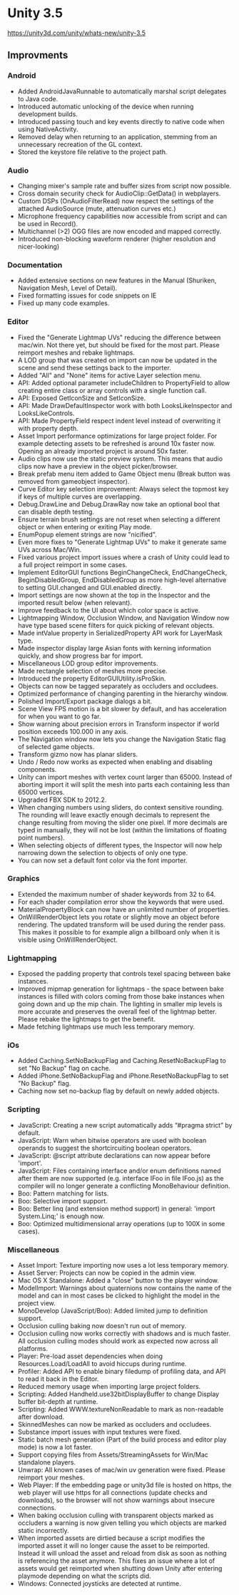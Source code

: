 # Unity 3.5
https://unity3d.com/unity/whats-new/unity-3.5

## Improvments


### Android
<ul>
<li>Added AndroidJavaRunnable to automatically marshal script delegates to Java code.</li>
<li>Introduced automatic unlocking of the device when running development builds.</li>
<li>Introduced passing touch and key events directly to native code when using NativeActivity.</li>
<li>Removed delay when returning to an application, stemming from an unnecessary recreation of the GL context.</li>
<li>Stored the keystore file relative to the project path.</li>
</ul>

### Audio
<ul>
<li>Changing mixer's sample rate and buffer sizes from script now possible.</li>
<li>Cross domain security check for AudioClip::GetData() in webplayers.</li>
<li>Custom DSPs (OnAudioFilterRead) now respect the settings of the attached AudioSource (mute, attenuation curves etc.)</li>
<li>Microphone frequency capabilities now accessible from script and can be used in Record().</li>
<li>Multichannel (&gt;2) OGG files are now encoded and mapped correctly.</li>
<li>Introduced non-blocking waveform renderer (higher resolution and nicer-looking)</li>
</ul>

### Documentation
<ul>
<li>Added extensive sections on new features in the Manual (Shuriken, Navigation Mesh, Level of Detail).</li>
<li>Fixed formatting issues for code snippets on IE</li>
<li>Fixed up many code examples.</li>
</ul>

### Editor
<ul>
<li>Fixed the "Generate Lightmap UVs" reducing the difference between mac/win. Not there yet, but should be fixed for the most part. Please reimport meshes and rebake lightmaps.</li>
<li>A LOD group that was created on import can now be updated in the scene and send these settings back to the importer.</li>
<li>Added "All" and "None" items for active Layer selection menu.</li>
<li>API: Added optional parameter includeChildren to PropertyField to allow creating entire class or array controls with a single function call.</li>
<li>API: Exposed GetIconSize and SetIconSize.</li>
<li>API: Made DrawDefaultInspector work with both LooksLikeInspector and LooksLikeControls.</li>
<li>API: Made PropertyField respect indent level instead of overwriting it with property depth.</li>
<li>Asset Import performance optimizations for large project folder. For example detecting assets to be refreshed is around 10x faster now. Opening an already imported project is around 50x faster.</li>
<li>Audio clips now use the static preview system. This means that audio clips now have a preview in the object picker/browser.</li>
<li>Break prefab menu item added to Game Object menu (Break button was removed from gameobject inspector).</li>
<li>Curve Editor key selection improvement: Always select the topmost key if keys of multiple curves are overlapping.</li>
<li>Debug.DrawLine and Debug.DrawRay now take an optional bool that can disable depth testing.</li>
<li>Ensure terrain brush settings are not reset when selecting a different object or when entering or exiting Play mode.</li>
<li>EnumPopup element strings are now "nicified".</li>
<li>Even more fixes to "Generate Lightmap UVs" to make it generate same UVs across Mac/Win.</li>
<li>Fixed various project import issues where a crash of Unity could lead to a full project reimport in some cases.</li>
<li>Implement EditorGUI functions BeginChangeCheck, EndChangeCheck, BeginDisabledGroup, EndDisabledGroup as more high-level alternative to setting GUI.changed and GUI.enabled directly.</li>
<li>Import settings are now shown at the top in the Inspector and the imported result below (when relevant).</li>
<li>Improve feedback to the UI about which color space is active.</li>
<li>Lightmapping Window, Occlusion Window, and Navigation Window now have type based scene filters for quick picking of relevant objects.</li>
<li>Made intValue property in SerializedProperty API work for LayerMask type.</li>
<li>Made inspector display large Asian fonts with kerning information quickly, and show progress bar for import.</li>
<li>Miscellaneous LOD group editor improvements.</li>
<li>Made rectangle selection of meshes more precise.</li>
<li>Introduced the property EditorGUIUtility.isProSkin.</li>
<li>Objects can now be tagged separately as occluders and occludees.</li>
<li>Optimized performance of changing parenting in the hierarchy window.</li>
<li>Polished Import/Export package dialogs a bit.</li>
<li>Scene View FPS motion is a bit slower by default, and has acceleration for when you want to go far.</li>
<li>Show warning about precision errors in Transform inspector if world position exceeds 100.000 in any axis.</li>
<li>The Navigation window now lets you change the Navigation Static flag of selected game objects.</li>
<li>Transform gizmo now has planar sliders.</li>
<li>Undo / Redo now works as expected when enabling and disabling components.</li>
<li>Unity can import meshes with vertex count larger than 65000. Instead of aborting import it will split the mesh into parts each containing less than 65000 vertices.</li>
<li>Upgraded FBX SDK to 2012.2.</li>
<li>When changing numbers using sliders, do context sensitive rounding. The rounding will leave exactly enough decimals to represent the change resulting from moving the slider one pixel. If more decimals are typed in manually, they will not be lost (within the limitations of floating point numbers).</li>
<li>When selecting objects of different types, the Inspector will now help narrowing down the selection to objects of only one type.</li>
<li>You can now set a default font color via the font importer.</li>
</ul>

### Graphics
<ul>
<li>Extended the maximum number of shader keywords from 32 to 64.</li>
<li>For each shader compilation error show the keywords that were used.</li>
<li>MaterialPropertyBlock can now have an unlimited number of properties.</li>
<li>OnWillRenderObject lets you rotate or slightly move an object before rendering. The updated transform will be used during the render pass. This makes it possible to for example align a billboard only when it is visible using OnWillRenderObject.</li>
</ul>

### Lightmapping
<ul>
<li>Exposed the padding property that controls texel spacing between bake instances.</li>
<li>Improved mipmap generation for lightmaps - the space between bake instances is filled with colors coming from those bake instances when going down and up the mip chain. The lighting in smaller mip levels is more accurate and preserves the overall feel of the lightmap better. Please rebake the lightmaps to get the benefit.</li>
<li>Made fetching lightmaps use much less temporary memory.</li>
</ul>

### iOs
<ul>
<li>Added Caching.SetNoBackupFlag and Caching.ResetNoBackupFlag to set "No Backup" flag on cache.</li>
<li>Added iPhone.SetNoBackupFlag and iPhone.ResetNoBackupFlag to set "No Backup" flag.</li>
<li>Caching now set no-backup flag by default on newly added objects.</li>
</ul>

### Scripting
<ul>
<li>JavaScript: Creating a new script automatically adds “#pragma strict” by default.</li>
<li>JavaScript: Warn when bitwise operators are used with boolean operands to suggest the shortcircuiting boolean operators.</li>
<li>JavaScript: @script attribute declarations can now appear before 'import'.</li>
<li>JavaScript: Files containing interface and/or enum definitions named after them are now supported (e.g. interface IFoo in file IFoo.js) as the compiler will no longer generate a conflicting MonoBehaviour definition.</li>
<li>Boo: Pattern matching for lists.</li>
<li>Boo: Selective import support.</li>
<li>Boo: Better linq (and extension method support) in general: 'import System.Linq;' is enough now.</li>
<li>Boo: Optimized multidimensional array operations (up to 100X in some cases).</li>
</ul>

### Miscellaneous
<ul>
<li>Asset Import: Texture importing now uses a lot less temporary memory.</li>
<li>Asset Server: Projects can now be copied in the admin view.</li>
<li>Mac OS X Standalone: Added a "close" button to the player window.</li>
<li>ModelImport: Warnings about quaternions now contains the name of the model and can in most cases be clicked to highlight the model in the project view.</li>
<li>MonoDevelop (JavaScript/Boo): Added limited jump to definition support.</li>
<li>Occlusion culling baking now doesn't run out of memory.</li>
<li>Occlusion culling now works correctly with shadows and is much faster. All occlusion culling modes should work as expected now across all platforms.</li>
<li>Player: Pre-load asset dependencies when doing Resources.Load/LoadAll to avoid hiccups during runtime.</li>
<li>Profiler: Added API to enable binary filedump of profiling data, and API to read it back in the Editor.</li>
<li>Reduced memory usage when importing large project folders.</li>
<li>Scripting: Added Handheld.use32bitDisplayBuffer to change Display buffer bit-depth at runtime.</li>
<li>Scripting: Added WWW.textureNonReadable to mark as non-readable after download.</li>
<li>SkinnedMeshes can now be marked as occluders and occludees.</li>
<li>Substance import issues with input textures were fixed.</li>
<li>Static batch mesh generation (Part of the build process and editor play mode) is now a lot faster.</li>
<li>Support copying files from Assets/StreamingAssets for Win/Mac standalone players.</li>
<li>Unwrap: All known cases of mac/win uv generation were fixed. Please reimport your meshes.</li>
<li>Web Player: If the embedding page or unity3d file is hosted on https, the web player will use https for all connections (update checks and downloads), so the browser will not show warnings about insecure connections.</li>
<li>When baking occlusion culling with transparent objects marked as occluders a warning is now given telling you which objects are marked static incorrectly.</li>
<li>When imported assets are dirtied because a script modifies the imported asset it will no longer cause the asset to be reimported. Instead it will unload the asset and reload from disk as soon as nothing is referencing the asset anymore. This fixes an issue where a lot of assets would get reimported when shutting down Unity after entering playmode depending on what the scripts did.</li>
<li>Windows: Connected joysticks are detected at runtime.</li>
</ul>
